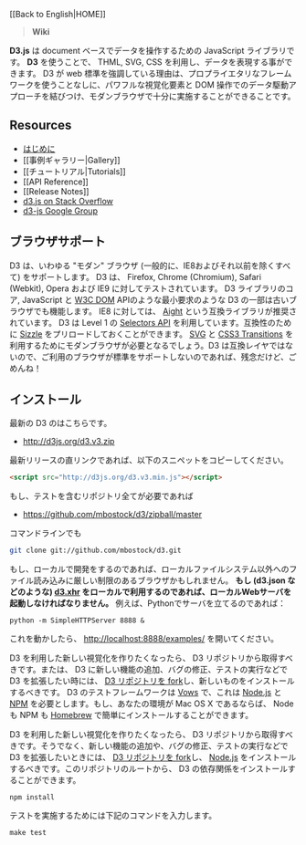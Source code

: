 [[Back to English|HOME]]

> **Wiki**

**D3.js** は document ベースでデータを操作するための JavaScript ライブラリです。 **D3** を使うことで、 THML, SVG, CSS を利用し、データを表現する事ができます。 D3 が web 標準を強調している理由は、プロプライエタリなフレームワークを使うことなしに、パワフルな視覚化要素と DOM 操作でのデータ駆動アプローチを結びつけ、モダンブラウザで十分に実施することができることです。

## Resources

* [はじめに](http://mbostock.github.com/d3/)
* [[事例ギャラリー|Gallery]]
* [[チュートリアル|Tutorials]]
* [[API Reference]]
* [[Release Notes]]
* [d3.js on Stack Overflow](http://stackoverflow.com/questions/tagged/d3.js)
* [d3-js Google Group](http://groups.google.com/group/d3-js)

## ブラウザサポート

D3 は、いわゆる "モダン" ブラウザ (一般的に、IE8およびそれ以前を除くすべて) をサポートします。 D3 は、 Firefox, Chrome (Chromium), Safari (Webkit), Opera および IE9 に対してテストされています。 D3 ライブラリのコア, JavaScript と [W3C DOM](http://www.w3.org/DOM/) APIのような最小要求のような D3 の一部は古いブラウザでも機能します。 IE8 に対しては、 [Aight](https://github.com/shawnbot/aight) という互換ライブラリが推奨されています。 D3 は Level 1 の [Selectors API](http://www.w3.org/TR/selectors-api/) を利用しています。互換性のために [Sizzle](http://sizzlejs.com/) をプリロードしておくことができます。 [SVG](http://www.w3.org/TR/SVG/) と [CSS3 Transitions](http://www.w3.org/TR/css3-transitions/) を利用するためにモダンブラウザが必要となるでしょう。D3 は互換レイヤではないので、ご利用のブラウザが標準をサポートしないのであれば、残念だけど、ごめんね！

## インストール

最新の D3 のはこちらです。

* <http://d3js.org/d3.v3.zip>

最新リリースの直リンクであれば、以下のスニペットをコピーしてください。

```html
<script src="http://d3js.org/d3.v3.min.js"></script>
```

もし、テストを含むリポジトリ全てが必要であれば

* <https://github.com/mbostock/d3/zipball/master>

コマンドラインでも

```bash
git clone git://github.com/mbostock/d3.git
```

もし、ローカルで開発をするのであれば、ローカルファイルシステム以外へのファイル読み込みに厳しい制限のあるブラウザかもしれません。 **もし (d3.json などのような) [d3.xhr](wiki/Requests) をローカルで利用するのであれば、ローカルWebサーバを起動しなければなりません。** 例えば、Pythonでサーバを立てるのであれば：

    python -m SimpleHTTPServer 8888 &

これを動かしたら、 <http://localhost:8888/examples/> を開いてください。

D3 を利用した新しい視覚化を作りたくなったら、 D3 リポジトリから取得すべきです。または、 D3 に新しい機能の追加、バグの修正、テストの実行などで D3 を拡張したい時には、 [D3 リポジトリを fork](/mbostock/d3/fork_select)し、新しいものをインストールするべきです。 D3 のテストフレームワークは [Vows](http://vowsjs.org) で、これは [Node.js](http:/nodejs.org/) と [NPM](http://npmjs.org) を必要とします。もし、あなたの環境が Mac OS X であるならば、 Node も NPM も [Homebrew](http://mxcl.github.com/homebrew/) で簡単にインストールすることができます。

D3 を利用した新しい視覚化を作りたくなったら、 D3 リポジトリから取得すべきです。そうでなく、新しい機能の追加や、バグの修正、テストの実行などで D3 を拡張したいときには、 [D3 リポジトリを fork](/mbostock/d3/fork_select)し、 [Node.js](http://nodejs.org/) をインストールするべきです。このリポジトリのルートから、 D3 の依存関係をインストールすることができます。

    npm install

テストを実施するためには下記のコマンドを入力します。

    make test
